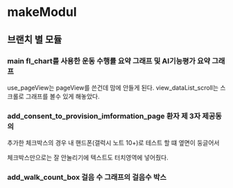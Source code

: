 # makeModul
## 브랜치 별 모듈
### main fl_chart를 사용한 운동 수행률 요약 그래프 및 AI기능평가 요약 그래프
use_pageView는 pageView를 쓴건데 맘에 안들게 된다.
view_dataList_scroll는 스크롤로 그래프를 볼수 있게 해놓았다.

### add_consent_to_provision_imformation_page 환자 제 3자 제공동의

추가한 체크박스의 경우 내 핸드폰(갤럭시 노트 10+)로 테스트 할 떄 옆면이 둥글어서

체크박스만으로는 잘 안눌리기에 텍스트도 터치영역에 넣어줬다.

### add_walk_count_box 걸음 수 그래프의 걸음수 박스
